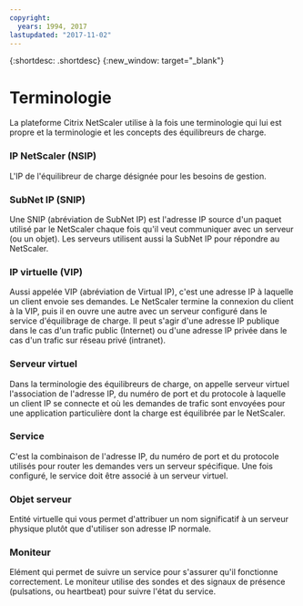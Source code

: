 ```yaml
---
copyright:
  years: 1994, 2017
lastupdated: "2017-11-02"
---
```


{:shortdesc: .shortdesc}
{:new_window: target="_blank"}

# Terminologie

La plateforme Citrix NetScaler utilise à la fois une terminologie qui lui est propre et la terminologie et
les concepts des équilibreurs de charge.
 

### IP NetScaler (NSIP)

L'IP de l'équilibreur de charge désignée pour les besoins de gestion.

### SubNet IP (SNIP)

Une SNIP (abréviation de SubNet IP) est l'adresse IP source d'un paquet utilisé par le NetScaler chaque fois qu'il veut communiquer avec un serveur (ou un objet).
Les serveurs utilisent aussi la SubNet IP pour répondre au NetScaler.

### IP virtuelle (VIP)

Aussi appelée VIP (abréviation de Virtual IP), c'est une adresse IP à laquelle un client envoie ses
demandes.
Le NetScaler termine la connexion du client à la VIP, puis il en ouvre une autre avec un serveur configuré dans
le service d'équilibrage de charge.
Il peut s'agir d'une adresse IP publique dans le cas d'un trafic public (Internet) ou d'une adresse IP privée dans le cas
d'un trafic sur réseau privé (intranet).


### Serveur virtuel

Dans la terminologie des équilibreurs de charge, on appelle serveur virtuel l'association
de l'adresse IP, du numéro de port et du protocole à laquelle un client IP se connecte et où
les demandes de trafic sont envoyées pour une application particulière dont la charge est équilibrée par le
NetScaler.


### Service

C'est la combinaison de l'adresse IP, du numéro de port et du protocole utilisés pour router les
demandes vers un serveur spécifique.
Une fois configuré, le service doit être associé à un serveur virtuel. 

### Objet serveur

Entité virtuelle qui vous permet d'attribuer un nom significatif à un serveur physique plutôt que d'utiliser son adresse IP normale.


### Moniteur

Elément qui permet de suivre un service pour s'assurer qu'il fonctionne correctement. Le moniteur
utilise des sondes et des signaux de présence (pulsations, ou heartbeat) pour suivre l'état du service.
